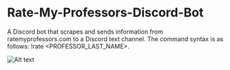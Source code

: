 # Rate-My-Professors-Discord-Bot
A Discord bot that scrapes and sends information from ratemyprofessors.com to a Discord text channel.  The command syntax is as follows: !rate <PROFESSOR_LAST_NAME>.

![Alt text](/relative/Icons/sample.png)
